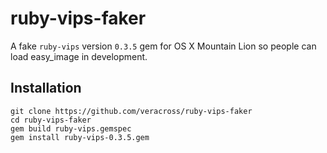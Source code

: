 # ruby-vips-faker

A fake `ruby-vips` version `0.3.5` gem for OS X Mountain Lion so people can load easy_image in development.

## Installation

```
git clone https://github.com/veracross/ruby-vips-faker
cd ruby-vips-faker
gem build ruby-vips.gemspec
gem install ruby-vips-0.3.5.gem
```
